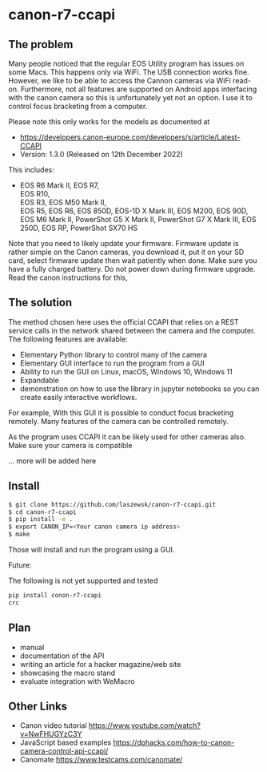 # canon-r7-ccapi

## The problem

Many people noticed that the regular EOS Utility program has issues
on some Macs. This happens only via WiFi. The USB connection works fine.
However, we like to be able to access the Cannon cameras via WiFi read-on.
Furthermore, not all features are supported on Android apps interfacing with 
the canon camera so this is unfortunately yet not an option.
I use it to control focus bracketing from a computer.

Please note this only works for the models as documented at
* https://developers.canon-europe.com/developers/s/article/Latest-CCAPI
* Version: 1.3.0 (Released on 12th December 2022)

This includes:

* EOS R6 Mark II,
  EOS R7,	
  EOS R10,	
  EOS R3,
  EOS M50 Mark II,	
  EOS R5,
  EOS R6,
  EOS 850D,	
  EOS-1D X Mark III, 
  EOS M200,
  EOS 90D,
  EOS M6 Mark II,
  PowerShot G5 X Mark II,
  PowerShot G7 X Mark III,
  EOS 250D,
  EOS RP,
  PowerShot SX70 HS

Note that you need to likely update your firmware. Firmware update is rather simple on the Canon cameras, you download it, put it on your SD card, select firmware update then wait patiently when done. Make sure you have a fully charged battery. Do not power down during firmware upgrade. Read the canon instructions for this,

## The solution

The method chosen here uses the official CCAPI that relies on a REST service
calls in the network shared between the camera and the computer. The following
features are available:

* Elementary Python library to control many of the camera
* Elementary GUI interface to run the program from a GUI
* Ability to run the GUI on Linux, macOS, Windows 10, Windows 11
* Expandable
* demonstration on how to use the library in jupyter notebooks so you can create easily interactive workflows.

For example, With this GUI it is possible to conduct focus bracketing remotely. Many
features of the camera can be controlled remotely.

As the program uses CCAPI it can be likely used for other cameras also.
Make sure your camera is compatible

... more will be added here

## Install

```bash
$ git clone https://github.com/laszewsk/canon-r7-ccapi.git
$ cd canon-r7-ccapi
$ pip install -e .
$ export CANON_IP=<Your canon camera ip address>
$ make
```

Those will install and run the program using a GUI.

Future:

The following is not yet supported and tested

```bash
pip install conon-r7-ccapi
crc
```

## Plan

* manual
* documentation of the API
* writing an article for a hacker magazine/web site
* showcasing the macro stand
* evaluate integration with WeMacro

## Other Links

* Canon video tutorial https://www.youtube.com/watch?v=NwFHUGYzC3Y
* JavaScript based examples https://dphacks.com/how-to-canon-camera-control-api-ccapi/
* Canomate https://www.testcams.com/canomate/


